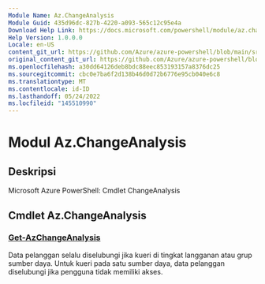 ```yaml
---
Module Name: Az.ChangeAnalysis
Module Guid: 435d96dc-827b-4220-a093-565c12c95e4a
Download Help Link: https://docs.microsoft.com/powershell/module/az.changeanalysis
Help Version: 1.0.0.0
Locale: en-US
content_git_url: https://github.com/Azure/azure-powershell/blob/main/src/ChangeAnalysis/help/Az.ChangeAnalysis.md
original_content_git_url: https://github.com/Azure/azure-powershell/blob/main/src/ChangeAnalysis/help/Az.ChangeAnalysis.md
ms.openlocfilehash: a30dd64126deb8bdc88eec853193157a8376dc25
ms.sourcegitcommit: cbc0e7ba6f2d138b46d0d72b6776e95cb040e6c8
ms.translationtype: MT
ms.contentlocale: id-ID
ms.lasthandoff: 05/24/2022
ms.locfileid: "145510990"
---
```

# Modul Az.ChangeAnalysis
## Deskripsi
Microsoft Azure PowerShell: Cmdlet ChangeAnalysis

## Cmdlet Az.ChangeAnalysis
### [Get-AzChangeAnalysis](Get-AzChangeAnalysis.md)
Data pelanggan selalu diselubungi jika kueri di tingkat langganan atau grup sumber daya.
Untuk kueri pada satu sumber daya, data pelanggan diselubungi jika pengguna tidak memiliki akses.

